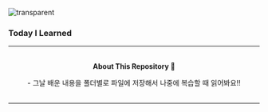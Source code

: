 ![transparent](https://capsule-render.vercel.app/api?type=transparent&fontColor=ffcc33&text=MinJun's%20GitHub%20&height=150&fontSize=60&desc=TIL&descAlignY=75&descAlign=60)

<p align="center">
    <h3>Today I Learned</h3>
</p>

<hr>

<p align="center">
    <Strong><br>About This Repository 🥰</Strong><br>
</p>

<p align="center">
    - 그날 배운 내용을 폴더별로 파일에 저장해서 나중에 복습할 때 읽어봐요!!<br>
    <br>
</p>

<hr>
